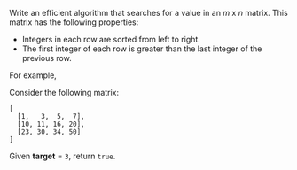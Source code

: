 Write an efficient algorithm that searches for a value in an *m* x *n* matrix. This matrix has the following properties:

 - Integers in each row are sorted from left to right.
 - The first integer of each row is greater than the last integer of the previous row.

For example,

Consider the following matrix:

```
[
  [1,   3,  5,  7],
  [10, 11, 16, 20],
  [23, 30, 34, 50]
]
```

Given **target** = `3`, return `true`.

